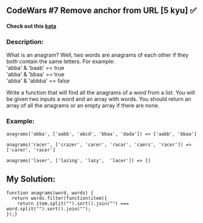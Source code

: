 ## CodeWars #7 Remove anchor from URL [5 kyu]  :white_check_mark:

#### Check out this [kata](https://www.codewars.com/kata/where-my-anagrams-at/javascript)

### Description:  
What is an anagram? Well, two words are anagrams of each other if they both contain the same letters. For example:  
    'abba' & 'baab' == true  
    'abba' & 'bbaa' == true  
    'abba' & 'abbba' == false  

Write a function that will find all the anagrams of a word from a list. You will be given two inputs a word and an array with words. You should return an array of all the anagrams or an empty array if there are none.


### Example:

    anagrams('abba', ['aabb', 'abcd', 'bbaa', 'dada']) => ['aabb', 'bbaa']  

    anagrams('racer', ['crazer', 'carer', 'racar', 'caers', 'racer']) => ['carer', 'racer']  

    anagrams('laser', ['lazing', 'lazy',  'lacer']) => []    


## My Solution:

    function anagrams(word, words) {  
      return words.filter(function(item){  
        return item.split("").sort().join("") === word.split("").sort().join("");  
    });}

